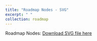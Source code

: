 ```yaml
---
title: "Roadmap Nodes - SVG"
excerpt: " "
collection: roadmap
---
```


Roadmap Nodes:
[Download SVG file here](https://github.com/phoenixml/roadmap.github.io/blob/master/files/Roadmap-v0.svg?raw=true)
